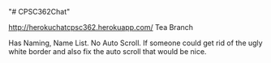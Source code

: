 "# CPSC362Chat" 

http://herokuchatcpsc362.herokuapp.com/ Tea Branch

Has Naming, Name List. No Auto Scroll. 
If someone could get rid of the ugly white border and also fix the auto scroll that would be nice.
